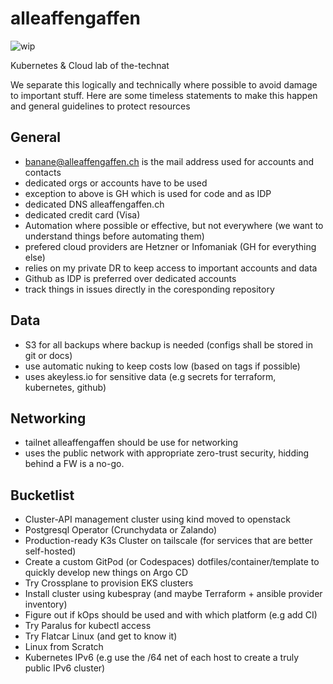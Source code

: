 # alleaffengaffen

![wip](https://img.shields.io/badge/Status-Work%20in%20Progress-important)

Kubernetes & Cloud lab of the-technat

We separate this logically and technically where possible to avoid damage to important stuff. Here are some timeless statements to make this happen and general guidelines to protect resources

## General
- banane@alleaffengaffen.ch is the mail address used for accounts and contacts
- dedicated orgs or accounts have to be used
- exception to above is GH which is used for code and as IDP 
- dedicated DNS alleaffengaffen.ch
- dedicated credit card (Visa) 
- Automation where possible or effective, but not everywhere (we want to understand things before automating them)
- prefered cloud providers are Hetzner or Infomaniak (GH for everything else)
- relies on my private DR to keep access to important accounts and data
- Github as IDP is preferred over dedicated accounts
- track things in issues directly in the coresponding repository

## Data
- S3 for all backups where backup is needed (configs shall be stored in git or docs)
- use automatic nuking to keep costs low (based on tags if possible)
- uses akeyless.io for sensitive data (e.g secrets for terraform, kubernetes, github) 

## Networking
- tailnet alleaffengaffen should be use for networking
- uses the public network with appropriate zero-trust security, hidding behind a FW is a no-go.

## Bucketlist

- Cluster-API management cluster using kind moved to openstack
- Postgresql Operator (Crunchydata or Zalando)
- Production-ready K3s Cluster on tailscale (for services that are better self-hosted)
- Create a custom GitPod (or Codespaces) dotfiles/container/template to quickly develop new things on Argo CD
- Try Crossplane to provision EKS clusters
- Install cluster using kubespray (and maybe Terraform + ansible provider inventory)
- Figure out if kOps should be used and with which platform (e.g add CI)
- Try Paralus for kubectl access
- Try Flatcar Linux (and get to know it)
- Linux from Scratch
- Kubernetes IPv6 (e.g use the /64 net of each host to create a truly public IPv6 cluster)
